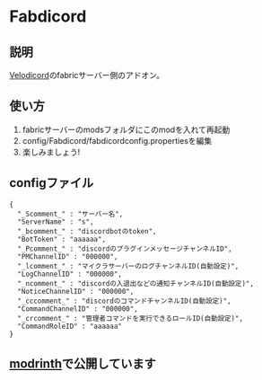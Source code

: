 # Fabdicord
## 説明
[Velodicord](https://modrinth.com/plugin/velodicord)のfabricサーバー側のアドオン。
## 使い方
1. fabricサーバーのmodsフォルダにこのmodを入れて再起動
1. config/Fabdicord/fabdicordconfig.propertiesを編集
1. 楽しみましょう!
## configファイル
```
{
  "_Scomment_" : "サーバー名",
  "ServerName" : "s",
  "_bcomment_" : "discordbotのtoken",
  "BotToken" : "aaaaaa",
  "_Pcomment_" : "discordのプラグインメッセージチャンネルID",
  "PMChannelID" : "000000",
  "_lcomment_" : "マイクラサーバーのログチャンネルID(自動設定)",
  "LogChannelID" : "000000",
  "_ncomment_" : "discordの入退出などの通知チャンネルID(自動設定)",
  "NoticeChannelID" : "000000",
  "_cccomment_" : "discordのコマンドチャンネルID(自動設定)",
  "CommandChannelID" : "000000",
  "_crcomment_" : "管理者コマンドを実行できるロールID(自動設定)",
  "CommandRoleID" : "aaaaaa"
}
```
## [modrinth](https://modrinth.com/mod/fabdicord)で公開しています

